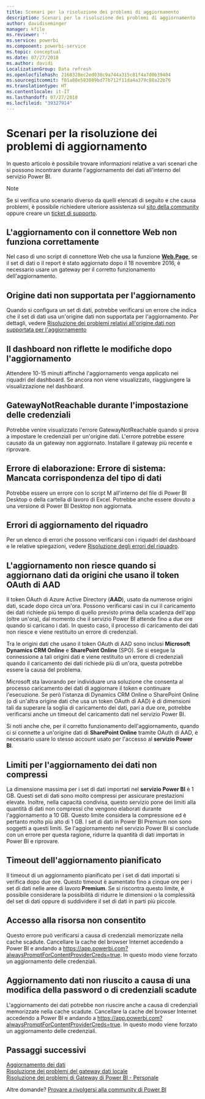 ```yaml
---
title: Scenari per la risoluzione dei problemi di aggiornamento
description: Scenari per la risoluzione dei problemi di aggiornamento
author: davidiseminger
manager: kfile
ms.reviewer: ''
ms.service: powerbi
ms.component: powerbi-service
ms.topic: conceptual
ms.date: 07/27/2018
ms.author: davidi
LocalizationGroup: Data refresh
ms.openlocfilehash: 2168328ec2ed030c9a744a315c81f4a7d0b39404
ms.sourcegitcommit: f01a88e583889bd77b712f11da4a379c88a22b76
ms.translationtype: HT
ms.contentlocale: it-IT
ms.lasthandoff: 07/27/2018
ms.locfileid: "39327914"
---
```

# <a name="troubleshooting-refresh-scenarios"></a>Scenari per la risoluzione dei problemi di aggiornamento
In questo articolo è possibile trovare informazioni relative a vari scenari che si possono incontrare durante l'aggiornamento dei dati all'interno del servizio Power BI.

> [!NOTE]
> Se si verifica uno scenario diverso da quelli elencati di seguito e che causa problemi, è possibile richiedere ulteriore assistenza sul [sito della community](http://community.powerbi.com/) oppure creare un [ticket di supporto](https://powerbi.microsoft.com/support/).
> 
> 

## <a name="refresh-using-web-connector-doesnt-work-properly"></a>L'aggiornamento con il connettore Web non funziona correttamente
Nel caso di uno script di connettore Web che usa la funzione [**Web.Page**](https://msdn.microsoft.com/library/mt260924.aspx), se il set di dati o il report è stato aggiornato dopo il 18 novembre 2016, è necessario usare un gateway per il corretto funzionamento dell'aggiornamento.

## <a name="unsupported-data-source-for-refresh"></a>Origine dati non supportata per l'aggiornamento
Quando si configura un set di dati, potrebbe verificarsi un errore che indica che il set di dati usa un'origine dati non supportata per l'aggiornamento. Per dettagli, vedere [Risoluzione dei problemi relativi all'origine dati non supportata per l'aggiornamento](service-admin-troubleshoot-unsupported-data-source-for-refresh.md)

## <a name="dashboard-doesnt-reflect-changes-after-refresh"></a>Il dashboard non riflette le modifiche dopo l'aggiornamento
Attendere 10-15 minuti affinché l'aggiornamento venga applicato nei riquadri del dashboard.  Se ancora non viene visualizzato, riaggiungere la visualizzazione nel dashboard.

## <a name="gatewaynotreachable-when-setting-credentials"></a>GatewayNotReachable durante l'impostazione delle credenziali
Potrebbe venire visualizzato l'errore GatewayNotReachable quando si prova a impostare le credenziali per un'origine dati. L'errore potrebbe essere causato da un gateway non aggiornato.  Installare il gateway più recente e riprovare.

## <a name="processing-error-the-following-system-error-occurred-type-mismatch"></a>Errore di elaborazione: Errore di sistema: Mancata corrispondenza del tipo di dati
Potrebbe essere un errore con lo script M all'interno del file di Power BI Desktop o della cartella di lavoro di Excel.  Potrebbe anche essere dovuto a una versione di Power BI Desktop non aggiornata.

## <a name="tile-refresh-errors"></a>Errori di aggiornamento del riquadro
Per un elenco di errori che possono verificarsi con i riquadri del dashboard e le relative spiegazioni, vedere [Risoluzione degli errori del riquadro](refresh-troubleshooting-tile-errors.md).

## <a name="refresh-fails-when-updating-data-from-sources-that-use-aad-oauth"></a>L'aggiornamento non riesce quando si aggiornano dati da origini che usano il token OAuth di AAD
Il token OAuth di Azure Active Directory (**AAD**), usato da numerose origini dati, scade dopo circa un'ora. Possono verificarsi casi in cui il caricamento dei dati richiede più tempo di quello previsto prima della scadenza dell'app (oltre un'ora), dal momento che il servizio Power BI attende fino a due ore quando si caricano i dati. In questo caso, il processo di caricamento dei dati non riesce e viene restituito un errore di credenziali.

Tra le origini dati che usano il token OAuth di AAD sono inclusi **Microsoft Dynamics CRM Online** e **SharePoint Online** (SPO). Se si esegue la connessione a tali origini dati e viene restituito un errore di credenziali quando il caricamento dei dati richiede più di un'ora, questa potrebbe essere la causa del problema.

Microsoft sta lavorando per individuare una soluzione che consenta al processo caricamento dei dati di aggiornare il token e continuare l'esecuzione. Se però l'istanza di Dynamics CRM Online o SharePoint Online (o di un'altra origine dati che usa un token OAuth di AAD) è di dimensioni tali da superare la soglia di caricamento dei dati, pari a due ore, potrebbe verificarsi anche un timeout del caricamento dati nel servizio Power BI.

Si noti anche che, per il corretto funzionamento dell'aggiornamento, quando ci si connette a un'origine dati di **SharePoint Online** tramite OAuth di AAD, è necessario usare lo stesso account usato per l'accesso al **servizio Power BI**.

## <a name="uncompressed-data-limits-for-refresh"></a>Limiti per l'aggiornamento dei dati non compressi
La dimensione massima per i set di dati importati nel **servizio Power BI** è 1 GB. Questi set di dati sono molto compressi per assicurare prestazioni elevate. Inoltre, nella capacità condivisa, questo servizio pone dei limiti alla quantità di dati non compressi che vengono elaborati durante l'aggiornamento a 10 GB. Questo limite considera la compressione ed è pertanto molto più alto di 1 GB. I set di dati in Power BI Premium non sono soggetti a questi limiti. Se l'aggiornamento nel servizio Power BI si conclude con un errore per questa ragione, ridurre la quantità di dati importati in Power BI e riprovare.

## <a name="scheduled-refresh-timeout"></a>Timeout dell'aggiornamento pianificato
Il timeout di un aggiornamento pianificato per i set di dati importati si verifica dopo due ore. Questo timeout è aumentato fino a cinque ore per i set di dati nelle aree di lavoro **Premium**. Se si riscontra questo limite, è possibile considerare la possibilità di ridurre le dimensioni o la complessità del set di dati oppure di suddividere il set di dati in parti più piccole.

## <a name="access-to-the-resource-is-forbidden"></a>Accesso alla risorsa non consentito  
Questo errore può verificarsi a causa di credenziali memorizzate nella cache scadute. Cancellare la cache del browser Internet accedendo a Power BI e andando a https://app.powerbi.com?alwaysPromptForContentProviderCreds=true. In questo modo viene forzato un aggiornamento delle credenziali. 
    
    
## <a name="data-refresh-failure-because-of-password-change-or-expired-credentials"></a>Aggiornamento dati non riuscito a causa di una modifica della password o di credenziali scadute 
L'aggiornamento dei dati potrebbe non riuscire anche a causa di credenziali memorizzate nella cache scadute. Cancellare la cache del browser Internet accedendo a Power BI e andando a https://app.powerbi.com?alwaysPromptForContentProviderCreds=true. In questo modo viene forzato un aggiornamento delle credenziali.


## <a name="next-steps"></a>Passaggi successivi
[Aggiornamento dei dati](refresh-data.md)  
[Risoluzione dei problemi del gateway dati locale](service-gateway-onprem-tshoot.md)  
[Risoluzione dei problemi di Gateway di Power BI - Personale](service-admin-troubleshooting-power-bi-personal-gateway.md)  

Altre domande? [Provare a rivolgersi alla community di Power BI](http://community.powerbi.com/)

